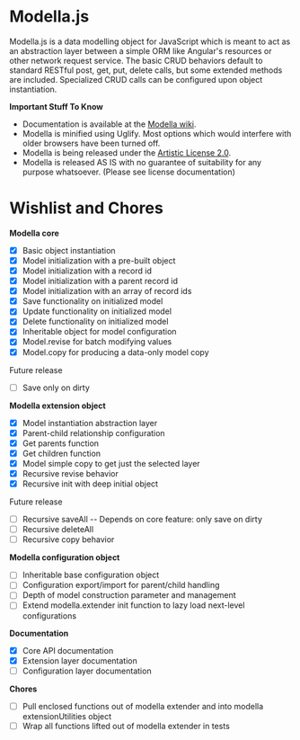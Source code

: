 Modella.js
==========

Modella.js is a data modelling object for JavaScript which is meant to act as an abstraction layer between
a simple ORM like Angular's resources or other network request service.  The basic CRUD behaviors default to standard
RESTful post, get, put, delete calls, but some extended methods are included.  Specialized CRUD calls can be configured
upon object instantiation.

**Important Stuff To Know**

- Documentation is available at the [Modella wiki](https://github.com/cmstead/Modella/wiki).
- Modella is minified using Uglify. Most options which would interfere with older browsers have been turned off.
- Modella is being released under the [Artistic License 2.0](http://opensource.org/licenses/Artistic-2.0).
- Modella is released AS IS with no guarantee of suitability for any purpose whatsoever. (Please see license documentation)

Wishlist and Chores
===================

**Modella core**

- [x] Basic object instantiation
- [x] Model initialization with a pre-built object
- [x] Model initialization with a record id
- [x] Model initialization with a parent record id
- [x] Model initialization with an array of record ids
- [x] Save functionality on initialized model
- [x] Update functionality on initialized model
- [x] Delete functionality on initialized model
- [x] Inheritable object for model configuration
- [x] Model.revise for batch modifying values
- [x] Model.copy for producing a data-only model copy

Future release

- [ ] Save only on dirty

**Modella extension object**

- [x] Model instantiation abstraction layer
- [x] Parent-child relationship configuration
- [x] Get parents function
- [x] Get children function
- [x] Model simple copy to get just the selected layer
- [x] Recursive revise behavior
- [x] Recursive init with deep initial object

Future release

- [ ] Recursive saveAll -- Depends on core feature: only save on dirty
- [ ] Recursive deleteAll
- [ ] Recursive copy behavior

**Modella configuration object**

- [ ] Inheritable base configuration object
- [ ] Configuration export/import for parent/child handling
- [ ] Depth of model construction parameter and management
- [ ] Extend modella.extender init function to lazy load next-level configurations

**Documentation**

- [x] Core API documentation
- [x] Extension layer documentation
- [ ] Configuration layer documentation

**Chores**

- [ ] Pull enclosed functions out of modella extender and into modella extensionUtilities object
- [ ] Wrap all functions lifted out of modella extender in tests
